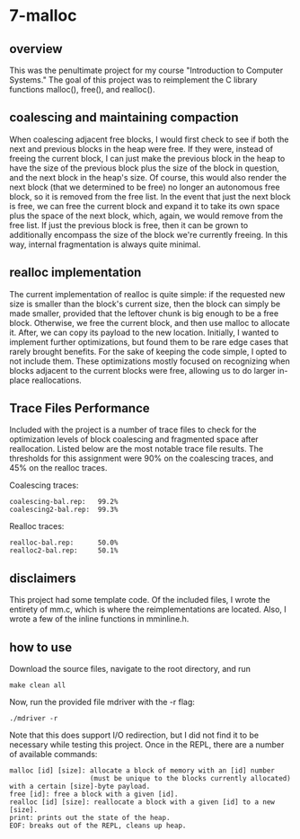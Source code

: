 # 7-malloc

## overview

This was the penultimate project for my course "Introduction to Computer Systems." The goal of this project was to reimplement the C library functions malloc(), free(), and realloc().

## coalescing and maintaining compaction

When coalescing adjacent free blocks, I would first check to see if both the next and previous blocks in the heap were free. If they were, instead of freeing the current block, I can just make the previous block in the heap to have the size of the previous block plus the size of the block in question, and the next block in the heap's size. Of course, this would also render the next block (that we determined to be free) no longer an autonomous free block, so it is removed from the free list. In the event that just the next block is free, we can free the current block and expand it to take its own space plus the space of the next block, which, again, we would remove from the free list. If just the previous block is free, then it can be grown to additionally encompass the size of the block we're currently freeing. In this way, internal fragmentation is always quite minimal.

## realloc implementation

The current implementation of realloc is quite simple: if the requested new size is smaller than the block's current size, then the block can simply be made smaller, provided that the leftover chunk is big enough to be a free block. Otherwise, we free the current block, and then use malloc to allocate it. After, we can copy its payload to the new location. Initially, I wanted to implement further optimizations, but found them to be rare edge cases that rarely brought benefits. For the sake of keeping the code simple, I opted to not include them. These optimizations mostly focused on recognizing when blocks adjacent to the current blocks were free, allowing us to do larger in-place reallocations.

## Trace Files Performance

Included with the project is a number of trace files to check for the optimization levels of block coalescing and fragmented space after reallocation. Listed below are the most notable trace file results. The thresholds for this assignment were 90% on the coalescing traces, and 45% on the realloc traces.

Coalescing traces:

    coalescing-bal.rep:   99.2%
    coalescing2-bal.rep:  99.3%

Realloc traces:

    realloc-bal.rep:      50.0%
    realloc2-bal.rep:     50.1%
    
## disclaimers

This project had some template code. Of the included files, I wrote the entirety of mm.c, which is where the reimplementations are located. Also, I wrote a few of the inline functions in mminline.h.

## how to use

Download the source files, navigate to the root directory, and run

    make clean all

Now, run the provided file mdriver with the -r flag:

    ./mdriver -r
    
Note that this does support I/O redirection, but I did not find it to be necessary while testing this project. Once in the REPL, there are a number of available commands:

    malloc [id] [size]: allocate a block of memory with an [id] number 
                        (must be unique to the blocks currently allocated) with a certain [size]-byte payload.
    free [id]: free a block with a given [id].
    realloc [id] [size]: reallocate a block with a given [id] to a new [size].
    print: prints out the state of the heap.
    EOF: breaks out of the REPL, cleans up heap.
